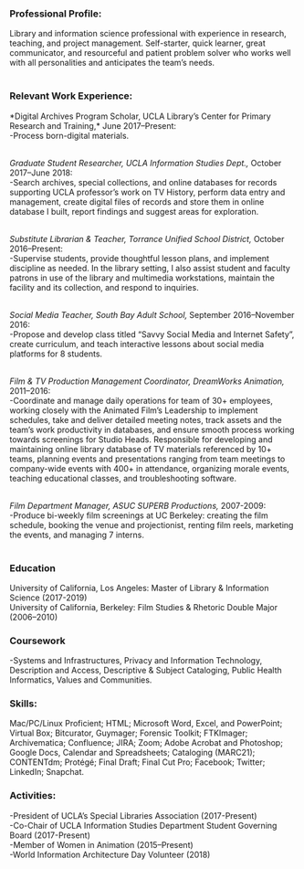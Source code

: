<h3>Professional Profile:</h3>
Library and information science professional with experience in research, teaching, and project management. Self-starter, quick learner, great communicator, and resourceful and patient problem solver who works well with all personalities and anticipates the team’s needs.<br><br>

<h3>Relevant Work Experience:</h3> 
*Digital Archives Program Scholar, UCLA Library’s Center for Primary Research and Training,* June 2017–Present:<br> 
-Process born-digital materials. <br><br>

*Graduate Student Researcher, UCLA Information Studies Dept.,* October 2017–June 2018: <br>
-Search archives, special collections, and online databases for records supporting UCLA professor’s work on TV History, perform data entry and management, create digital files of records and store them in online database I built, report findings and suggest areas for exploration.<br><br>

*Substitute Librarian & Teacher, Torrance Unified School District,* October 2016–Present:<br>
-Supervise students, provide thoughtful lesson plans, and implement discipline as needed. In the library setting, I also assist student and faculty patrons in use of the library and multimedia workstations, maintain the facility and its collection, and respond to inquiries.<br><br>

*Social Media Teacher, South Bay Adult School,* September 2016–November 2016:<br>
-Propose and develop class titled “Savvy Social Media and Internet Safety”, create curriculum, and teach interactive lessons about social media platforms for 8 students.<br><br>

*Film & TV Production Management Coordinator, DreamWorks Animation,* 2011–2016:<br>
-Coordinate and manage daily operations for team of 30+ employees, working closely with the Animated Film’s Leadership to implement schedules, take and deliver detailed meeting notes, track assets and the team’s work productivity in databases, and ensure smooth process working towards screenings for Studio Heads. Responsible for developing and maintaining online library database of TV materials referenced by 10+  teams, planning events and presentations ranging from team meetings to company-wide events with 400+ in attendance, organizing morale events, teaching educational classes, and troubleshooting software.<br><br>

*Film Department Manager, ASUC SUPERB Productions,* 2007-2009:<br>
-Produce bi-weekly film screenings at UC Berkeley: creating the film schedule, booking the venue and projectionist, renting film reels, marketing the events, and managing 7 interns.<br><br>

<h3>Education</h3>
University of California, Los Angeles: Master of Library & Information Science (2017-2019)<br>
University of California, Berkeley: Film Studies & Rhetoric Double Major (2006–2010)<br>

<h3>Coursework</h3>
-Systems and Infrastructures, Privacy and Information Technology, Description and Access, Descriptive & Subject Cataloging, Public Health Informatics, Values and Communities.

<h3>Skills:</h3>
Mac/PC/Linux Proficient; HTML; Microsoft Word, Excel, and PowerPoint; Virtual Box; Bitcurator, Guymager; Forensic Toolkit; FTKImager; Archivematica; Confluence; JIRA; Zoom; Adobe Acrobat and Photoshop; Google Docs, Calendar and Spreadsheets; Cataloging (MARC21); CONTENTdm; Protégé; Final Draft; Final Cut Pro; Facebook; Twitter; LinkedIn; Snapchat.<br>

<h3>Activities:</h3>
-President of UCLA’s Special Libraries Association (2017-Present)<br>
-Co-Chair of UCLA Information Studies Department Student Governing Board (2017-Present)<br>
-Member of Women in Animation (2015–Present)<br>
-World Information Architecture Day Volunteer (2018)

